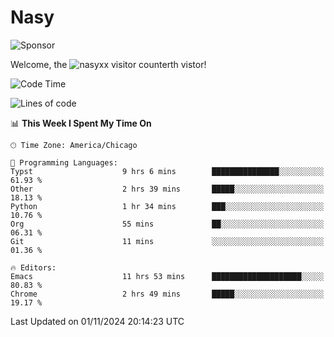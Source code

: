 # Nasy

<!--
<p align="center">
<img height="200" src="https://github-readme-stats.vercel.app/api?username=nasyxx&count_private=true&show_icons=true&theme=dracula&include_all_commits=true"/>
<img height="200" src="https://github-readme-stats.vercel.app/api/top-langs/?username=nasyxx&theme=dracula&hide=html,jupyter+notebook&count_private=true&show_icons=true"/>
</p>

  
----------------
-->

![Sponsor](https://img.shields.io/static/v1.svg?label=Sponsor&message=%E2%9D%A4&logo=GitHub&style=flat&color=pink)
 
Welcome, the ![nasyxx visitor counter](https://count.getloli.com/get/@nasyxx?theme=rule34)th vistor!
 
<!--START_SECTION:waka-->
![Code Time](http://img.shields.io/badge/Code%20Time-4%2C714%20hrs%2043%20mins-blue)

![Lines of code](https://img.shields.io/badge/From%20Hello%20World%20I%27ve%20Written-6.3%20million%20lines%20of%20code-blue)

📊 **This Week I Spent My Time On** 

```text
🕑︎ Time Zone: America/Chicago

💬 Programming Languages: 
Typst                    9 hrs 6 mins        ███████████████░░░░░░░░░░   61.93 % 
Other                    2 hrs 39 mins       █████░░░░░░░░░░░░░░░░░░░░   18.13 % 
Python                   1 hr 34 mins        ███░░░░░░░░░░░░░░░░░░░░░░   10.76 % 
Org                      55 mins             ██░░░░░░░░░░░░░░░░░░░░░░░   06.31 % 
Git                      11 mins             ░░░░░░░░░░░░░░░░░░░░░░░░░   01.36 % 

🔥 Editors: 
Emacs                    11 hrs 53 mins      ████████████████████░░░░░   80.83 % 
Chrome                   2 hrs 49 mins       █████░░░░░░░░░░░░░░░░░░░░   19.17 % 
```


 Last Updated on 01/11/2024 20:14:23 UTC
<!--END_SECTION:waka-->

<!-- ![visitors](https://visitor-badge.laobi.icu/badge?page_id=nasyxx.nasyxx) -->

